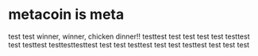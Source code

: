 # metacoin is meta

test
test
winner, winner, chicken dinner!!
testtest
test
test
test
test
testtest
test
testtest
testtesttesttest
test
test
testtest
test
test
testtest
test
test
test
